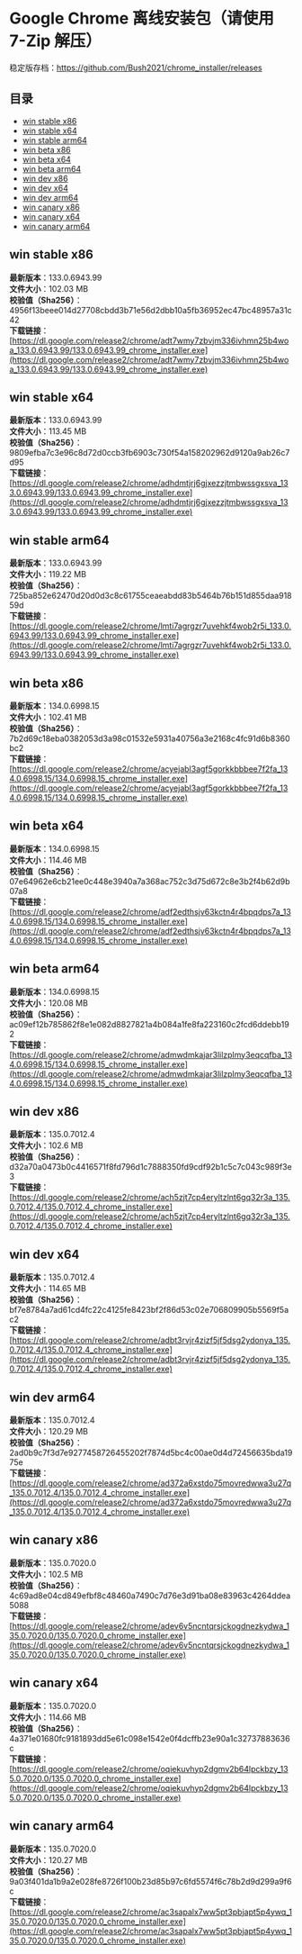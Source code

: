 # Google Chrome 离线安装包（请使用 7-Zip 解压）
稳定版存档：<https://github.com/Bush2021/chrome_installer/releases>

## 目录
* [win stable x86](https://github.com/Bush2021/chrome_installer?tab=readme-ov-file#win-stable-x86)
* [win stable x64](https://github.com/Bush2021/chrome_installer?tab=readme-ov-file#win-stable-x64)
* [win stable arm64](https://github.com/Bush2021/chrome_installer?tab=readme-ov-file#win-stable-arm64)
* [win beta x86](https://github.com/Bush2021/chrome_installer?tab=readme-ov-file#win-beta-x86)
* [win beta x64](https://github.com/Bush2021/chrome_installer?tab=readme-ov-file#win-beta-x64)
* [win beta arm64](https://github.com/Bush2021/chrome_installer?tab=readme-ov-file#win-beta-arm64)
* [win dev x86](https://github.com/Bush2021/chrome_installer?tab=readme-ov-file#win-dev-x86)
* [win dev x64](https://github.com/Bush2021/chrome_installer?tab=readme-ov-file#win-dev-x64)
* [win dev arm64](https://github.com/Bush2021/chrome_installer?tab=readme-ov-file#win-dev-arm64)
* [win canary x86](https://github.com/Bush2021/chrome_installer?tab=readme-ov-file#win-canary-x86)
* [win canary x64](https://github.com/Bush2021/chrome_installer?tab=readme-ov-file#win-canary-x64)
* [win canary arm64](https://github.com/Bush2021/chrome_installer?tab=readme-ov-file#win-canary-arm64)

## win stable x86
**最新版本**：133.0.6943.99  
**文件大小**：102.03 MB  
**校验值（Sha256）**：4956f13beee014d27708cbdd3b71e56d2dbb10a5fb36952ec47bc48957a31c42  
**下载链接**：[https://dl.google.com/release2/chrome/adt7wmy7zbvjm336ivhmn25b4woa_133.0.6943.99/133.0.6943.99_chrome_installer.exe](https://dl.google.com/release2/chrome/adt7wmy7zbvjm336ivhmn25b4woa_133.0.6943.99/133.0.6943.99_chrome_installer.exe)  

## win stable x64
**最新版本**：133.0.6943.99  
**文件大小**：113.45 MB  
**校验值（Sha256）**：9809efba7c3e96c8d72d0ccb3fb6903c730f54a158202962d9120a9ab26c7d95  
**下载链接**：[https://dl.google.com/release2/chrome/adhdmtjrj6gjxezzjtmbwssgxsva_133.0.6943.99/133.0.6943.99_chrome_installer.exe](https://dl.google.com/release2/chrome/adhdmtjrj6gjxezzjtmbwssgxsva_133.0.6943.99/133.0.6943.99_chrome_installer.exe)  

## win stable arm64
**最新版本**：133.0.6943.99  
**文件大小**：119.22 MB  
**校验值（Sha256）**：725ba852e62470d20d0d3c8c61755ceaeabdd83b5464b76b151d855daa91859d  
**下载链接**：[https://dl.google.com/release2/chrome/lmti7agrgzr7uvehkf4wob2r5i_133.0.6943.99/133.0.6943.99_chrome_installer.exe](https://dl.google.com/release2/chrome/lmti7agrgzr7uvehkf4wob2r5i_133.0.6943.99/133.0.6943.99_chrome_installer.exe)  

## win beta x86
**最新版本**：134.0.6998.15  
**文件大小**：102.41 MB  
**校验值（Sha256）**：7b2d69c18eba0382053d3a98c01532e5931a40756a3e2168c4fc91d6b8360bc2  
**下载链接**：[https://dl.google.com/release2/chrome/acyejabl3agf5gorkkbbbee7f2fa_134.0.6998.15/134.0.6998.15_chrome_installer.exe](https://dl.google.com/release2/chrome/acyejabl3agf5gorkkbbbee7f2fa_134.0.6998.15/134.0.6998.15_chrome_installer.exe)  

## win beta x64
**最新版本**：134.0.6998.15  
**文件大小**：114.46 MB  
**校验值（Sha256）**：07e64962e6cb21ee0c448e3940a7a368ac752c3d75d672c8e3b2f4b62d9b07a8  
**下载链接**：[https://dl.google.com/release2/chrome/adf2edthsjv63kctn4r4bpqdps7a_134.0.6998.15/134.0.6998.15_chrome_installer.exe](https://dl.google.com/release2/chrome/adf2edthsjv63kctn4r4bpqdps7a_134.0.6998.15/134.0.6998.15_chrome_installer.exe)  

## win beta arm64
**最新版本**：134.0.6998.15  
**文件大小**：120.08 MB  
**校验值（Sha256）**：ac09ef12b785862f8e1e082d8827821a4b084a1fe8fa223160c2fcd6ddebb192  
**下载链接**：[https://dl.google.com/release2/chrome/admwdmkajar3lilzplmy3eqcqfba_134.0.6998.15/134.0.6998.15_chrome_installer.exe](https://dl.google.com/release2/chrome/admwdmkajar3lilzplmy3eqcqfba_134.0.6998.15/134.0.6998.15_chrome_installer.exe)  

## win dev x86
**最新版本**：135.0.7012.4  
**文件大小**：102.6 MB  
**校验值（Sha256）**：d32a70a0473b0c4416571f8fd796d1c7888350fd9cdf92b1c5c7c043c989f3e3  
**下载链接**：[https://dl.google.com/release2/chrome/ach5zjt7cp4eryltzlnt6gq32r3a_135.0.7012.4/135.0.7012.4_chrome_installer.exe](https://dl.google.com/release2/chrome/ach5zjt7cp4eryltzlnt6gq32r3a_135.0.7012.4/135.0.7012.4_chrome_installer.exe)  

## win dev x64
**最新版本**：135.0.7012.4  
**文件大小**：114.65 MB  
**校验值（Sha256）**：bf7e8784a7ad61cd4fc22c4125fe8423bf2f86d53c02e706809905b5569f5ac2  
**下载链接**：[https://dl.google.com/release2/chrome/adbt3rvjr4zizf5jf5dsg2ydonya_135.0.7012.4/135.0.7012.4_chrome_installer.exe](https://dl.google.com/release2/chrome/adbt3rvjr4zizf5jf5dsg2ydonya_135.0.7012.4/135.0.7012.4_chrome_installer.exe)  

## win dev arm64
**最新版本**：135.0.7012.4  
**文件大小**：120.29 MB  
**校验值（Sha256）**：2ad0b9c7f3d7e9277458726455202f7874d5bc4c00ae0d4d72456635bda1975e  
**下载链接**：[https://dl.google.com/release2/chrome/ad372a6xstdo75movredwwa3u27q_135.0.7012.4/135.0.7012.4_chrome_installer.exe](https://dl.google.com/release2/chrome/ad372a6xstdo75movredwwa3u27q_135.0.7012.4/135.0.7012.4_chrome_installer.exe)  

## win canary x86
**最新版本**：135.0.7020.0  
**文件大小**：102.5 MB  
**校验值（Sha256）**：4c69ad8e04cd849efbf8c48460a7490c7d76e3d91ba08e83963c4264ddea5088  
**下载链接**：[https://dl.google.com/release2/chrome/adev6v5ncntqrsjckogdnezkydwa_135.0.7020.0/135.0.7020.0_chrome_installer.exe](https://dl.google.com/release2/chrome/adev6v5ncntqrsjckogdnezkydwa_135.0.7020.0/135.0.7020.0_chrome_installer.exe)  

## win canary x64
**最新版本**：135.0.7020.0  
**文件大小**：114.66 MB  
**校验值（Sha256）**：4a371e01680fc9181893dd5e61c098e1542e0f4dcffb23e90a1c32737883636c  
**下载链接**：[https://dl.google.com/release2/chrome/oqiekuvhyp2dgmv2b64lpckbzy_135.0.7020.0/135.0.7020.0_chrome_installer.exe](https://dl.google.com/release2/chrome/oqiekuvhyp2dgmv2b64lpckbzy_135.0.7020.0/135.0.7020.0_chrome_installer.exe)  

## win canary arm64
**最新版本**：135.0.7020.0  
**文件大小**：120.27 MB  
**校验值（Sha256）**：9a03f401da1b9a2e028fe8726f100b23d85b97c6fd5574f6c78b2d9d299a9f6c  
**下载链接**：[https://dl.google.com/release2/chrome/ac3sapalx7ww5pt3pbjapt5p4ywq_135.0.7020.0/135.0.7020.0_chrome_installer.exe](https://dl.google.com/release2/chrome/ac3sapalx7ww5pt3pbjapt5p4ywq_135.0.7020.0/135.0.7020.0_chrome_installer.exe)  

